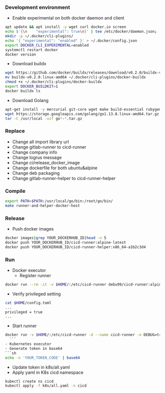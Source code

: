 ### Development environment
- Enable experimental on both docker daemon and client
```sh
apt update && apt install -y wget curl docker.io screen
echo $'{\n    "experimental": true\n}' | tee /etc/docker/daemon.json;
mkdir -p ~/.docker/cli-plugins/
echo '{ "experimental": "enabled" }' > ~/.docker/config.json
export DOCKER_CLI_EXPERIMENTAL=enabled
systemctl restart docker
docker version
```
- Download buildx
```sh
wget https://github.com/docker/buildx/releases/download/v0.2.0/buildx-v0.2.0.linux-amd64
mv buildx-v0.2.0.linux-amd64 ~/.docker/cli-plugins/docker-buildx
chmod +x ~/.docker/cli-plugins/docker-buildx
export DOCKER_BUILDKIT=1
docker buildx ls
```
- Download Golang
```sh
apt-get install -y mercurial git-core wget make build-essential rubygems ruby-dev
wget https://storage.googleapis.com/golang/go1.13.8.linux-amd64.tar.gz
tar -C /usr/local -xzf go*-*.tar.gz
```

### Replace
- Change all import library url
- Change gitlab-runner to cicd-runner
- Change company info
- Change logrus message
- Change ci/release_docker_image
- Change dockerfile for both ubuntu&alpine
- Change deb packaging
- Change gitlab-runner-helper to cicd-runner-helper

### Compile
```sh
export PATH=$PATH:/usr/local/go/bin:/root/go/bin/
make runner-and-helper-docker-host
```

### Release
- Push docker images
```sh
docker images|grep YOUR_DOCKERHUB_ID|head -n 5
docker push YOUR_DOCKERHUB_ID/cicd-runner:alpine-latest
docker push YOUR_DOCKERHUB_ID/cicd-runner-helper:x86_64-a1b2c3d4
```

### Run
- Docker executor
  - Register runner
```sh
docker run --rm -it -v $HOME/:/etc/cicd-runner debu99/cicd-runner:alpine-latest register
```
  - Verify privileged setting
  ```sh
  cat $HOME/config.toml
  ...
  privileged = true
  ...
  ```
  - Start runner
  ```sh
docker run -v $HOME/:/etc/cicd-runner -d --name cicd-runner -e DEBUG=true -e LOG_LEVEL=debug -v /var/run/docker.sock:/var/run/docker.sock debu99/cicd-runner:alpine-latest
	```
- Kubernetes executor
  - Generate token in base64
  ```sh
  echo -n 'YOUR_TOKEN_CODE' | base64
  ```
  - Update token in k8s/all.yaml
  - Apply yaml in K8s cicd namespace
  ```sh
  kubectl create ns cicd
  kubectl apply -f k8s/all.yaml -n cicd
  ```